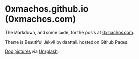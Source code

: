 # 0xmachos.github.io (0xmachos.com)

The Markdown, and some code, for the posts at [0xmachos.com](https://0xmachos.com).

Theme is [Beautiful Jekyll](https://github.com/daattali/beautiful-jekyll) by [daattali](https://github.com/daattali), hosted on Github Pages.

[Dog pictures](https://github.com/0xmachos/0xmachos.github.io/tree/master/img/dogs) via [Unsplash](https://unsplash.com/s/photos/Dogs).
